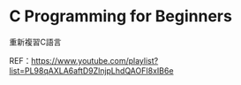 # C Programming for Beginners

重新複習C語言

REF：https://www.youtube.com/playlist?list=PL98qAXLA6aftD9ZlnjpLhdQAOFI8xIB6e
